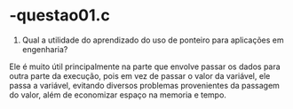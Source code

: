 # -questao01.c
1.	Qual a utilidade do aprendizado do uso de ponteiro para aplicações em engenharia?

Ele é muito útil principalmente na parte que envolve passar os dados para outra parte da execução, pois em vez de passar o valor da variável, ele passa a variável, evitando diversos problemas provenientes da passagem do valor, além de economizar espaço na memoria e tempo.
